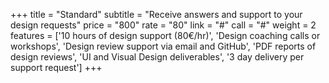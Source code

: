 +++
title = "Standard"
subtitle = "Receive answers and support to your design requests"
price = "800"
rate = "80"
link = "#"
call = "#"
weight = 2
features = ['10 hours of design support (80€/hr)', 'Design coaching calls or workshops', 'Design review support via email and GitHub', 'PDF reports of design reviews', 'UI and Visual Design deliverables', '3 day delivery per support request']
+++